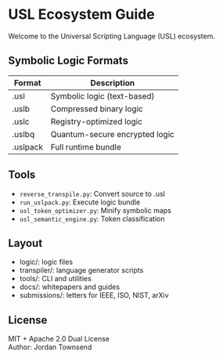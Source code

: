 
# USL Ecosystem Guide

Welcome to the Universal Scripting Language (USL) ecosystem.

## Symbolic Logic Formats

| Format | Description |
|--------|-------------|
| .usl   | Symbolic logic (text-based) |
| .uslb  | Compressed binary logic |
| .uslc  | Registry-optimized logic |
| .uslbq | Quantum-secure encrypted logic |
| .uslpack | Full runtime bundle |

## Tools

- `reverse_transpile.py`: Convert source to .usl
- `run_uslpack.py`: Execute logic bundle
- `usl_token_optimizer.py`: Minify symbolic maps
- `usl_semantic_engine.py`: Token classification

## Layout

- logic/: logic files
- transpiler/: language generator scripts
- tools/: CLI and utilities
- docs/: whitepapers and guides
- submissions/: letters for IEEE, ISO, NIST, arXiv

## License

MIT + Apache 2.0 Dual License  
Author: Jordan Townsend
